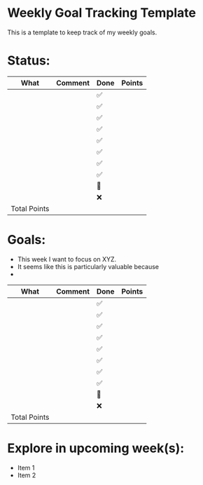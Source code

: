 # Weekly Goal Tracking Template 

This is a template to keep track of my weekly goals.

# Status:

| **What** | **Comment** | **Done**           | **Points** |
|----------|-------------|--------------------|------------|
|          |             | :white_check_mark: |            |
|          |             | :white_check_mark: |            |
|          |             | :white_check_mark: |            |
|          |             | :white_check_mark: |            |
|          |             | :white_check_mark: |            |
|          |             | :white_check_mark: |            |
|          |             | :white_check_mark: |            |
|          |             | :white_check_mark: |            |
|          |             | :construction:     |            |
|          |             | :x:                |            |
| Total Points                                |            |



# Goals:

- This week I want to focus on XYZ. 
- It seems like this is particularly valuable because
- 

| **What** | **Comment** | **Done**           | **Points** |
|----------|-------------|--------------------|------------|
|          |             | :white_check_mark: |            |
|          |             | :white_check_mark: |            |
|          |             | :white_check_mark: |            |
|          |             | :white_check_mark: |            |
|          |             | :white_check_mark: |            |
|          |             | :white_check_mark: |            |
|          |             | :white_check_mark: |            |
|          |             | :white_check_mark: |            |
|          |             | :construction:     |            |
|          |             | :x:                |            |
| Total Points                                |            |


# Explore in upcoming week(s):

- Item 1 
- Item 2 